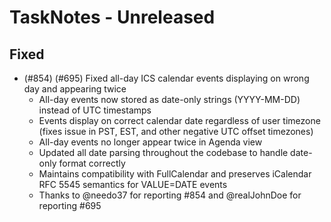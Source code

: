 # TaskNotes - Unreleased

<!--

**Added** for new features.
**Changed** for changes in existing functionality.
**Deprecated** for soon-to-be removed features.
**Removed** for now removed features.
**Fixed** for any bug fixes.
**Security** in case of vulnerabilities.

Always acknowledge contributors and those who report issues.

Example:

```
## Fixed

- (#768) Fixed calendar view appearing empty in week and day views due to invalid time configuration values
  - Added time validation in settings UI with proper error messages and debouncing
  - Added runtime sanitization in calendar with safe defaults (00:00:00, 24:00:00, 08:00:00)
  - Prevents "Cannot read properties of null (reading 'years')" error from FullCalendar
  - Thanks to @userhandle for reporting and help debugging
```

-->

## Fixed

- (#854) (#695) Fixed all-day ICS calendar events displaying on wrong day and appearing twice
  - All-day events now stored as date-only strings (YYYY-MM-DD) instead of UTC timestamps
  - Events display on correct calendar date regardless of user timezone (fixes issue in PST, EST, and other negative UTC offset timezones)
  - All-day events no longer appear twice in Agenda view
  - Updated all date parsing throughout the codebase to handle date-only format correctly
  - Maintains compatibility with FullCalendar and preserves iCalendar RFC 5545 semantics for VALUE=DATE events
  - Thanks to @needo37 for reporting #854 and @realJohnDoe for reporting #695
